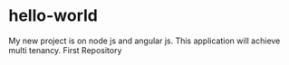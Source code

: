 # hello-world
My new project is on node js and angular js.
This application will achieve multi tenancy.
First Repository
